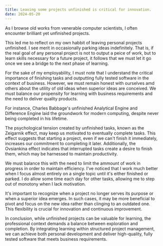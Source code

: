 ```yaml
---
title: Leaving some projects unfinished is critical for innovation.
date: 2024-05-20
---
```

As I browse old works from venerable computer scientists, I often encounter brilliant yet unfinished projects.

This led me to reflect on my own habbit of leaving personal projects unfinished. I see merit in occasionally parking ideas indefinitely. That is, if the real goal of any personal project is not to output a peice of work, but to learn skills necessary for a future project, it follows that we must let it go once we see a bridge to the next phase of learning.

For the sake of my employability, I must note that I understand the critical importance of finishing tasks and outputting fully tested software in the context of business. However, we must remain honest with ourselves amd others about the utility of old ideas when superior ideas are conceived. We must balance our propensity for learning with business requirements and the need to deliver quality products.

For instance, Charles Babbage's unfinished Analytical Engine and Difference Engine laid the groundwork for modern computing, despite never being completed in his lifetime.

The psychological tension created by unfinished tasks, known as the Zeigarnik effect, may keep us motivated to eventually complete tasks. This effect suggests that starting a project, even if we can't finish it immediately, increases our commitment to completing it later. Additionally, the Ovsiankina effect indicates that interrupted tasks create a desire to finish them, which may be harnessed to maintain productivity.

We must balance this with the need to limit the ammount of work in progress in order to maintain efficiency. I've noticed that I work much better when I focus almost entirely on a single topic until it's either finished or parked. I do allow some time each day for other tasks, allowing me to step out of monotony when I lack motivation.

It's important to recognize when a project no longer serves its purpose or when a superior idea emerges. In such cases, it may be more beneficial to pivot and focus on the new idea rather than clinging to an outdated one. This flexibility is crucial for innovation and continuous improvement.

In conclusion, while unfinished projects can be valuable for learning, the professional context demands a balance between exploration and completion. By integrating learning within structured project management, we can achieve both personal development and deliver high-quality, fully tested software that meets business requirements.